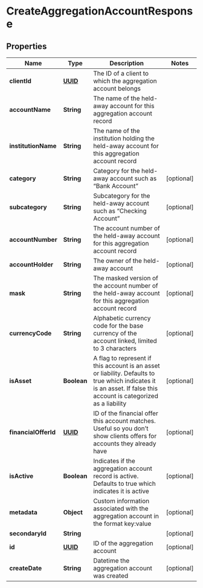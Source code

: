 
# CreateAggregationAccountResponse

## Properties
Name | Type | Description | Notes
------------ | ------------- | ------------- | -------------
**clientId** | [**UUID**](UUID.md) | The ID of a client to which the aggregation account belongs | 
**accountName** | **String** | The name of the held-away account for this aggregation account record | 
**institutionName** | **String** | The name of the institution holding the held-away account for this aggregation account record | 
**category** | **String** | Category for the held-away account such as “Bank Account” |  [optional]
**subcategory** | **String** | Subcategory for the held-away account such as “Checking Account” |  [optional]
**accountNumber** | **String** | The account number of the held-away account for this aggregation account record |  [optional]
**accountHolder** | **String** | The owner of the held-away account |  [optional]
**mask** | **String** | The masked version of the account number of the held-away account for this aggregation account record |  [optional]
**currencyCode** | **String** | Alphabetic currency code for the base currency of the account linked, limited to 3 characters |  [optional]
**isAsset** | **Boolean** | A flag to represent if this account is an asset or liability. Defaults to true which indicates it is an asset. If false this account is categorized as a liability |  [optional]
**financialOfferId** | [**UUID**](UUID.md) | ID of the financial offer this account matches. Useful so you don’t show clients offers for accounts they already have |  [optional]
**isActive** | **Boolean** | Indicates if the aggregation account record is active. Defaults to true which indicates it is active |  [optional]
**metadata** | **Object** | Custom information associated with the aggregation account in the format key:value |  [optional]
**secondaryId** | **String** |  |  [optional]
**id** | [**UUID**](UUID.md) | ID of the aggregation account |  [optional]
**createDate** | **String** | Datetime the aggregation account was created |  [optional]



